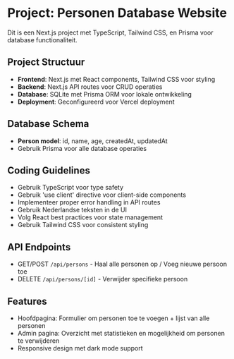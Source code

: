 <!-- Use this file to provide workspace-specific custom instructions to Copilot. For more details, visit https://code.visualstudio.com/docs/copilot/copilot-customization#_use-a-githubcopilotinstructionsmd-file -->

# Project: Personen Database Website

Dit is een Next.js project met TypeScript, Tailwind CSS, en Prisma voor database functionaliteit.

## Project Structuur
- **Frontend**: Next.js met React components, Tailwind CSS voor styling
- **Backend**: Next.js API routes voor CRUD operaties
- **Database**: SQLite met Prisma ORM voor lokale ontwikkeling
- **Deployment**: Geconfigureerd voor Vercel deployment

## Database Schema
- **Person model**: id, name, age, createdAt, updatedAt
- Gebruik Prisma voor alle database operaties

## Coding Guidelines
- Gebruik TypeScript voor type safety
- Gebruik 'use client' directive voor client-side components
- Implementeer proper error handling in API routes
- Gebruik Nederlandse teksten in de UI
- Volg React best practices voor state management
- Gebruik Tailwind CSS voor consistent styling

## API Endpoints
- GET/POST `/api/persons` - Haal alle personen op / Voeg nieuwe persoon toe
- DELETE `/api/persons/[id]` - Verwijder specifieke persoon

## Features
- Hoofdpagina: Formulier om personen toe te voegen + lijst van alle personen
- Admin pagina: Overzicht met statistieken en mogelijkheid om personen te verwijderen
- Responsive design met dark mode support
